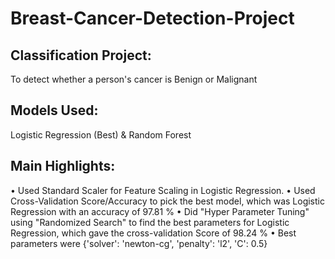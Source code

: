 # Breast-Cancer-Detection-Project
## Classification Project:
To detect whether a person's cancer is Benign or Malignant

## Models Used:
Logistic Regression (Best) & Random Forest

## Main Highlights:
• Used Standard Scaler for Feature Scaling in Logistic Regression.
• Used Cross-Validation Score/Accuracy to pick the best model, which was Logistic Regression with an accuracy of 97.81 %
• Did "Hyper Parameter Tuning" using "Randomized Search" to find the best parameters for Logistic Regression, which gave the cross-validation Score of 98.24 %
• Best parameters were {'solver': 'newton-cg', 'penalty': 'l2', 'C': 0.5}

